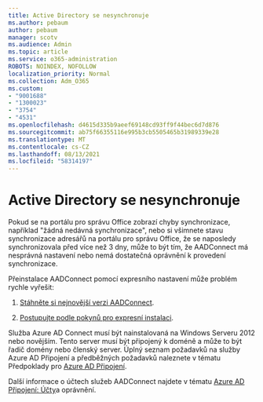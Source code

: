 ```yaml
---
title: Active Directory se nesynchronuje
ms.author: pebaum
author: pebaum
manager: scotv
ms.audience: Admin
ms.topic: article
ms.service: o365-administration
ROBOTS: NOINDEX, NOFOLLOW
localization_priority: Normal
ms.collection: Adm_O365
ms.custom:
- "9001688"
- "1300023"
- "3754"
- "4531"
ms.openlocfilehash: d4615d335b9aeef69148cd93ff9f44bec6d7d876
ms.sourcegitcommit: ab75f66355116e995b3cb5505465b31989339e28
ms.translationtype: MT
ms.contentlocale: cs-CZ
ms.lasthandoff: 08/13/2021
ms.locfileid: "58314197"
---
```

# <a name="active-directory-not-syncing"></a>Active Directory se nesynchronuje

Pokud se na portálu pro správu Office zobrazí chyby synchronizace, například "žádná nedávná synchronizace", nebo si všimnete stavu synchronizace adresářů na portálu pro správu Office, že se naposledy synchronizovala před více než 3 dny, může to být tím, že AADConnect má nesprávná nastavení nebo nemá dostatečná oprávnění k provedení synchronizace.  

Přeinstalace AADConnect pomocí expresního nastavení může problém rychle vyřešit:

1. [Stáhněte si nejnovější verzi AADConnect](https://go.microsoft.com/fwlink/?LinkId=615771).

2. [Postupujte podle pokynů pro expresní instalaci](https://docs.microsoft.com/azure/active-directory/hybrid/how-to-connect-install-express).

Služba Azure AD Connect musí být nainstalovaná na Windows Serveru 2012 nebo novějším. Tento server musí být připojený k doméně a může to být řadič domény nebo členský server. Úplný seznam požadavků na služby Azure AD Připojení a předběžných požadavků naleznete v tématu Předpoklady pro [Azure AD Připojení](https://docs.microsoft.com/azure/active-directory/hybrid/how-to-connect-install-prerequisites).

Další informace o účtech služeb AADConnect najdete v tématu [Azure AD Připojení: Účty](https://docs.microsoft.com/azure/active-directory/hybrid/reference-connect-accounts-permissions)a oprávnění.
